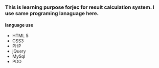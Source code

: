 ### This is learning purpose forjec for result calculation system. I use same programing lanaguage here.

####  language use
- HTML 5
- CSS3
- PHP
- jQuery 
- MySql
- PDO